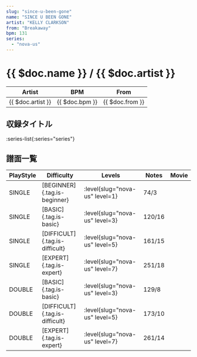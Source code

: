 ```yaml
---
slug: "since-u-been-gone"
name: "SINCE U BEEN GONE"
artist: "KELLY CLARKSON"
from: "Breakaway"
bpm: 131
series:
  - "nova-us"
---
```


# {{ $doc.name }} / {{ $doc.artist }}

|Artist|BPM|From|
|------|---|----|
|{{ $doc.artist }}|{{ $doc.bpm }}|{{ $doc.from }}|

## 収録タイトル

:series-list{:series="series"}

## 譜面一覧

|PlayStyle|Difficulty|Levels|Notes|Movie|
|---------|----------|------|-----|-----|
|SINGLE|[BEGINNER]{.tag.is-beginner}|<div class="field is-grouped is-grouped-multiline"> :level{slug="nova-us" level=1}</div>|74/3||
|SINGLE|[BASIC]{.tag.is-basic}|<div class="field is-grouped is-grouped-multiline"> :level{slug="nova-us" level=3}</div>|120/16||
|SINGLE|[DIFFICULT]{.tag.is-difficult}|<div class="field is-grouped is-grouped-multiline"> :level{slug="nova-us" level=5}</div>|161/15||
|SINGLE|[EXPERT]{.tag.is-expert}|<div class="field is-grouped is-grouped-multiline"> :level{slug="nova-us" level=7}</div>|251/18||
|DOUBLE|[BASIC]{.tag.is-basic}|<div class="field is-grouped is-grouped-multiline"> :level{slug="nova-us" level=3}</div>|129/8||
|DOUBLE|[DIFFICULT]{.tag.is-difficult}|<div class="field is-grouped is-grouped-multiline"> :level{slug="nova-us" level=5}</div>|173/10||
|DOUBLE|[EXPERT]{.tag.is-expert}|<div class="field is-grouped is-grouped-multiline"> :level{slug="nova-us" level=7}</div>|261/14||
